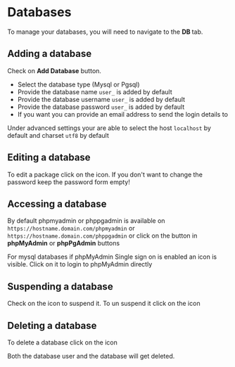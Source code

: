 # Databases

To manage your databases, you will need to navigate to the **DB <i class="fas fa-fw fa-database"></i>** tab.

## Adding a database

Check on **<i class="fas fa-fw fa-plus-circle"></i> Add Database** button. 

- Select the database type (Mysql or Pgsql)
- Provide the database name `user_` is added by default
- Provide the database username `user_` is added by default
- Provide the database password `user_` is added by default
- If you want you can provide an email address to send the login details to

Under advanced settings your are able to select the host `localhost` by default and charset `utf8` by default

## Editing a database

To edit a package click on the **<i class="fas fa-pencil-alt"></i>** icon. If you don't want to change the password keep the password form empty!

## Accessing a database

By default phpmyadmin or  phppgadmin is available on `https://hostname.domain.com/phpmyadmin` or `https://hostname.domain.com/phppgadmin` or click on the button in **<i class="fas fa-database"></i> phpMyAdmin** or **<i class="fas fa-database"></i> phpPgAdmin** buttons

For mysql databases if phpMyAdmin Single sign on is enabled an **<i class="fas fa-sign-in-alt"></i>** icon is visible. Click on it to login to phpMyAdmin directly

## Suspending a database

Check on the **<i class="fas fa-pause"></i>** icon to suspend it. To un suspend it click on the **<i class="fas fa-play"></i>** icon

## Deleting a database

To delete a database click on the **<i class="fas fa-trash"></i>** icon

Both the database user and the database will get deleted. 
